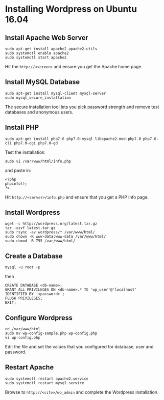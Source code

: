 # Installing Wordpress on Ubuntu 16.04

## Install Apache Web Server

```
sudo apt-get install apache2 apache2-utils 
sudo systemctl enable apache2
sudo systemctl start apache2
```

Hit the `http://<server>` and ensure you get the Apache home page.

## Install MySQL Database

```
sudo apt-get install mysql-client mysql-server
sudo mysql_secure_installation
```

The secure installation tool lets you pick password strength and remove test databases and anonymous users.

## Install PHP

```
sudo apt-get install php7.0 php7.0-mysql libapache2-mod-php7.0 php7.0-cli php7.0-cgi php7.0-gd
```

Test the installation:

```
sudo vi /var/www/html/info.php
```

and paste in:

```
<?php 
phpinfo();
?>
```

Hit `http://<server>/info.php` and ensure that you get a PHP info page.

## Install Wordpress

```
wget -c http://wordpress.org/latest.tar.gz
tar -xzvf latest.tar.gz
sudo rsync -av wordpress/* /var/www/html/
sudo chown -R www-data:www-data /var/www/html/
sudo chmod -R 755 /var/www/html/
```

## Create a Database

```
mysql -u root -p
```

then

```
CREATE DATABASE <db-name>;
GRANT ALL PRIVILEGES ON <db-name>.* TO 'wp_user'@'localhost' IDENTIFIED BY '<password>';
FLUSH PRIVILEGES;
EXIT;
```

## Configure Wordpress

```
cd /var/www/html
sudo mv wp-config-sample.php wp-config.php
vi wp-config.php
```

Edit the file and set the values that you configured for database, user and password.

## Restart Apache

```
sudo systemctl restart apache2.service
sudo systemctl restart mysql.service 
```

Browse to `http://<site>/wp_admin` and complete the Wordpress installation.
